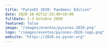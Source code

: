```yaml
---
title: "PyConES 2020: Pandemic Edition"
date: 2020-10-02T12:33:46+10:00
fullDate: 2-3 Octubre 2020
featured: false
image: "/images/eventos/pycones-2020.png"
logo: "/images/eventos/pycones-2020-logo.png"
website: "https://2020.es.pycon.org"
---
```


